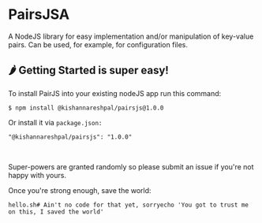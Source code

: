# PairsJSA

A NodeJS library for easy implementation and/or manipulation of key-value pairs. Can be used, for example, for configuration files.‌

## ​🌶 Getting Started is super easy!

To install PairJS into your existing nodeJS app run this command:

```text
$ npm install @kishannareshpal/pairsjs@1.0.0‌
```

Or install it via `package.json:`

```text
"@kishannareshpal/pairsjs": "1.0.0"
```

​

 Super-powers are granted randomly so please submit an issue if you're not happy with yours.‌

Once you're strong enough, save the world:

```text
hello.sh# Ain't no code for that yet, sorryecho 'You got to trust me on this, I saved the world'
```

​

